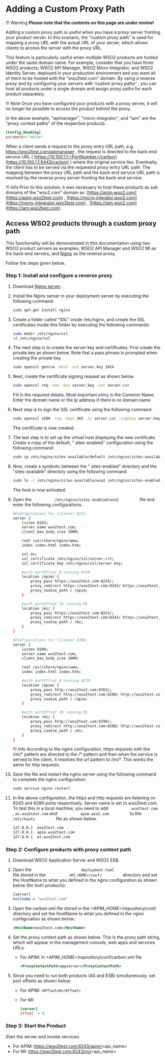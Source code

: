# Adding a Custom Proxy Path

!!! Warning
    **Please note that the contents on this page are under review!**

Adding a custom proxy path is useful when you have a proxy server
fronting your product server. In this scenario, the "custom proxy path"
is used for mapping a proxy URL with the actual URL of your
server, which allows clients to access the server with the proxy
URL.

This feature is particularly useful when multiple WSO2 products are
hosted under the same domain name. For example, consider that you have
three WSO2 products; WSO2 API Manager, WSO2 Micro Integrator, and WSO2 Identity Server, deployed
in your production environment and you want all of them to be hosted
with the "wso2test.com" domain. By using a reverse proxy and by
configuring your servers with 'custom proxy paths' , you can host all
products under a single domain and assign proxy paths for each product
separately.

!!! Note
    Once you have configured your products with a proxy server, it will no longer be possible to access the product behind the proxy.

In the above example, "apimanager", "micro-integrator", and "iam" are the "proxy context paths" of the respective products:

```toml
[Config_Heading]
parameter="value"
```

 When a client sends a request to the proxy entry URL path, e.g.
<https://wso2test.com/apimanager> , the request is directed to the
back-end service URL (
[https://10.100.1.1:<PortNumber>/carbon](https://10.100.1.1:9443/carbon)
) where the original service lies. Eventually, the client has to be
served via the requested proxy entry URL path. The mapping between the
proxy URL path and the back-end service URL path is resolved by the
reverse proxy server fronting the back-end service.

!!! Info
    Prior to this solution, it was necessary to host these products as sub domains of the "wso2.com" domain as:
    [https://apim.wso2.com](https://apim.wso2test.com) ,
    [https://micro-interator.wso2.com](https://micro-integrator.wso2test.com) ,
    [https://iam.wso2.com](https://iam.wso2test.com) .


## Access WSO2 products through a custom proxy path

This functionality will be demonstrated in this documentation using two
WSO2 product servers as examples; WSO2 API Manager and WSO2 MI
as the back-end servers, and [Nginx](http://nginx.org/) as the reverse
proxy.

Follow the steps given below.

### Step 1: Install and configure a reverse proxy

1.  Download [Nginx server](http://nginx.org/) .
2.  Install the Nginx server in your deployment server by executing the
    following command:

    ```bash
    sudo apt-get install nginx
    ```

3.  Create a folder called "SSL" inside /etc/nginx, and create the SSL
    certificates inside this folder by executing the following
    commands:  

    ```bash
    sudo mkdir /etc/nginx/ssl
    cd /etc/nginx/ssl
    ```

4.  The next step is to create the server key and certificates. First
    create the private key as shown below. Note that a pass phrase is
    prompted when creating the private key.  

    ```bash
    sudo openssl genrsa -des3 -out server.key 1024
    ```

5.  Next, create the certificate signing request as shown below.

    ```bash
    sudo openssl req -new -key server.key -out server.csr
    ```

    Fill in the required details. Most important entry is the Common
    Name. Enter the domain name or the ip address if there is no domain
    name.

6.  Next step is to sign the SSL certificate using the following
    command:  

    ```bash
    sudo openssl x509 -req -days 365 -in server.csr -signkey server.key -out server.crt
    ```

    The certificate is now created.

7.  The last step is to set up the virtual host displaying the new
    certificate. Create a copy of the default, " sites-enabled"
    configuration using the following command:  

    ```bash
    sudo cp /etc/nginx/sites-available/default /etc/nginx/sites-available/wso2
    ```

8.  Now, create a symbolic between the " sites-enabled" directory and
    the "sites-available" directory using the following command:  

    ```bash
    sudo ln -s /etc/nginx/sites-available/wso2 /etc/nginx/sites-enabled/wso2
    ```

    The host is now activated.

9.  Open the `           /etc/nginx/sites-enabled/wso2          ` file
    and enter the following configurations.

    ```bash
    #Configurations for listener 8243.
    server {
        listen 8243;
        server_name wso2test.com;
        client_max_body_size 100M;

        root /usr/share/nginx/www;
        index index.html index.htm;

        ssl on;
        ssl_certificate /etc/nginx/ssl/server.crt;
        ssl_certificate_key /etc/nginx/ssl/server.key;

        #with portOffset 0 running APIM
        location /apim/ {
            proxy_pass https://wso2test.com:8243/;
            proxy_redirect https://wso2test.com:8243/ https://wso2test.com:8243/apim/;
            proxy_cookie_path / /apim;
        }

        #with portOffset 10 running MI
        location /mi/ {
            proxy_pass https://wso2test.com:8253/;
            proxy_redirect https://wso2test.com:8243/ https://wso2test.com:8243/mi/;
            proxy_cookie_path / /mi;
        }
    }

    #Configurations for listener 8280.
    server {
        listen 8280;
        server_name wso2test.com;
        client_max_body_size 100M;

        root /usr/share/nginx/www;
        index index.html index.htm;

        #with portOffset 0 running APIM
        location /apim/ {
            proxy_pass http://wso2test.com:9763/;
            proxy_redirect http://wso2test.com:8280/ http://wso2test.com:8280/apim/;
            proxy_cookie_path / /apim;
        }

        #with portOffset 10 running MI
        location /mi/ {
            proxy_pass http://wso2test.com:8290/;
            proxy_redirect http://wso2test.com:8280/ http://wso2test.com:8280/mi/;
            proxy_cookie_path / /mi;
        }
    }
    ```

    !!! Info
        According to the nginx configuration, https requests with the /mi/\* pattern are directed to the /\* pattern and then when the service is served to the client, it resolves the url pattern to /mi/\*. This works the same for http requests.

10. Save the file and restart the nginx server using the following
    command to complete the nginx configuration:  

    ```bash
    sudo service nginx restart
    ```

11. In the above configuration, the https and http requests are
    listening on 8243 and 8280 ports respectively. Server name is set to
    wso2test.com. To test this in a local machine, you need to add
    `           wso2test.com          ` , `mi.wso2test.com` and
    `           apim.wso2.com          ` to the
    `           /etc/hosts          ` file as shown below.  

    ```bash
    127.0.0.1  wso2test.com
    127.0.0.1  apim.wso2test.com
    127.0.0.1  mi.wso2test.com
    ```

### Step 2: Configure products with proxy context path

1.  Download WSO2 Application Server and WSO2 ESB.
2.  Open the `                       deployment.toml                     `
    file stored in the
    `           <MI_HOME>/conf/          ` directory and
    set the HostName to what you defined in the nginx configuration as
    shown below (for both products):

    ```bash
    [server]
    hostname = "wso2test.com"
    ```
    
3. Open the carbon.xml file stored in the <APIM_HOME>/repository/conf/ directory and set the HostName to what you defined in the nginx configuration as shown below:

    ```xml
    <HostName>wso2test.com</HostName>
    ```

4.  Set the proxy context path as shown below. This is the proxy path
    string, which will appear in the management console, web apps and
    services URLs.

    -   For APIM: In <APIM_HOME>/repository/conf/carbon.xml file 

        ```xml
        <ProxyContextPath>appserver</ProxyContextPath> 
        ```
    <!--
    -   For MI: In <MI_HOME>/conf/deployment.toml file

        ```xml
        <ProxyContextPath>esb</ProxyContextPath> 
        ```
    -->
    
5.  Since you need to run both products (AS and ESB) simultaneously, set
    port offsets as shown below.

    -   For APIM:
        `<Offset>0</Offset>            `

    -   For MI:
        ```toml
        [server]
        offset  = 0     
        ```

### Step 3: Start the Product

Start the server and invoke services:

-   For APIM:
    https://wso2test.com:8243/apim/<api_name>
-   For MI: https://wso2test.com:8243/mi/<api_name>
